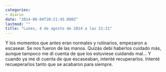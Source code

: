 ```yaml
---
categories:
- diario
date: "2014-08-04T20:21:45.000Z"
lastmod: ""
title: "Lunes, 4 de agosto de 2014 a las 21:21"
---
```


Y los momentos que antes eran normales y rutinarios, empezaron a escasear. Se nos fueron de las manos. Quizás debí haberlos cuidado más, aunque tampoco me di cuenta de que los estuviese cuidando mal... Y cuando ya me di cuenta de que escaseaban, intenté recuperarlos. Intenté recueperarlos tanto que se acabaron para siempre.